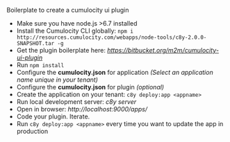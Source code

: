 Boilerplate to create a cumulocity ui plugin

- Make sure you have node.js >6.7 installed
- Install the Cumulocity CLI globally: ```npm i http://resources.cumulocity.com/webapps/node-tools/c8y-2.0.0-SNAPSHOT.tar -g```
- Get the plugin boilerplate here: *https://bitbucket.org/m2m/cumulocity-ui-plugin*
- Run ```npm install```
- Configure the **cumulocity.json** for application *(Select an application name unique in your tenant)*
- Configure the **cumulocity.json** for plugin *(optional)*
- Create the application on your tenant: ```c8y deploy:app <appname>```
- Run local development server: *c8y server*
- Open in browser: *http://localhost:9000/apps/<appname>*
- Code your plugin. Iterate.
- Run ```c8y deploy:app <appname>``` every time you want to update the app in production
